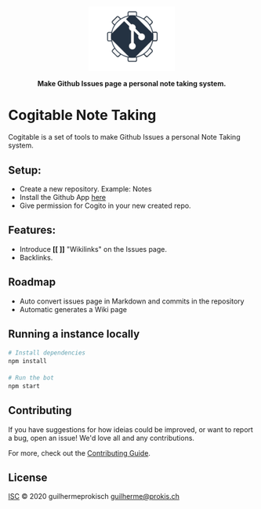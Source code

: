 <!-- Please be careful editing the below HTML, as GitHub is quite jk with anything that looks like an HTML tag in GitHub Flavored Markdown. -->
<p align="center">
  <img width="35%" src="assets/logo.png"  alt="Banner">
</p>
<p align="center">
  <b>Make Github Issues page a personal note taking system.</b>
</p>


# Cogitable Note Taking
Cogitable is a set of tools to make Github Issues a personal Note Taking system. 

## Setup:

 - Create a new repository. Example: Notes
 - Install the Github App [here](https://github.com/apps/cogitable)
 - Give permission for Cogito in your new created repo.

## Features:

- Introduce  **[[ ]]** "Wikilinks" on the Issues page.
- Backlinks.

## Roadmap

- Auto convert issues page in Markdown and commits in the repository
- Automatic generates a Wiki page  

## Running a instance locally

```sh
# Install dependencies
npm install

# Run the bot
npm start
```

## Contributing

If you have suggestions for how ideias could be improved, or want to report a bug, open an issue! We'd love all and any contributions.

For more, check out the [Contributing Guide](CONTRIBUTING.md).

## License

[ISC](LICENSE) © 2020 guilhermeprokisch <guilherme@prokis.ch>
